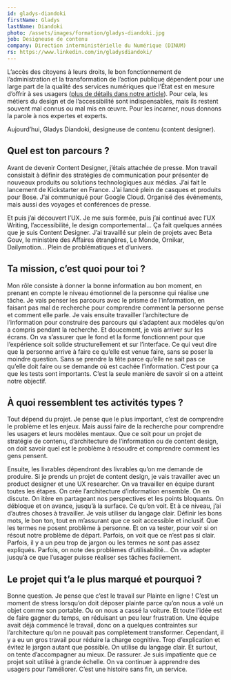 ```yaml
---
id: gladys-diandoki
firstName: Gladys
lastName: Diandoki
photo: /assets/images/formation/gladys-diandoki.jpg
job: Designeuse de contenu
company: Direction interministérielle du Numérique (DINUM)
rs: https://www.linkedin.com/in/gladysdiandoki/
---
```


<p class="fr-text--lead">L’accès des citoyens à leurs droits, le bon fonctionnement de l’administration et la transformation de l’action publique dépendent pour une large part de la qualité des services numériques que l’État est en mesure d’offrir à ses usagers (<a href="/articles/2024-04-29-nos-experts-ont-la-parole/">plus de détails dans notre article</a>). Pour cela, les métiers du design et de l’accessibilité sont indispensables, mais ils restent souvent mal connus ou mal mis en œuvre. Pour les incarner, nous donnons la parole à nos expertes et experts.</p>

<p class="fr-text--lead">Aujourd’hui, Gladys Diandoki, designeuse de contenu (<span lang="en">content designer</span>).</p>

<h2 class="fr-h6">Quel est ton parcours&nbsp;?</h2>

Avant de devenir Content Designer, j&rsquo;étais attachée de presse. Mon travail consistait à définir des stratégies de communication pour présenter de nouveaux produits ou solutions technologiques aux médias. J&rsquo;ai fait le lancement de Kickstarter en France. J&rsquo;ai lancé plein de casques et produits pour Bose. J&rsquo;ai communiqué pour Google Cloud. Organisé des événements, mais aussi des voyages et conférences de presse.

Et puis j&rsquo;ai découvert l&rsquo;UX. Je me suis formée, puis j&rsquo;ai continué avec l&rsquo;UX Writing, l&rsquo;accessibilité, le design comportemental&hellip; Ça fait quelques années que je suis Content Designer. J&rsquo;ai travaillé sur plein de projets avec Beta Gouv, le ministère des Affaires étrangères, Le Monde, Ornikar, Dailymotion&hellip; Plein de problématiques et d&rsquo;univers.

<h2 class="fr-h6">Ta mission, c’est quoi pour toi&nbsp;?</h2>

Mon rôle consiste à donner la bonne information au bon moment, en prenant en compte le niveau émotionnel de la personne qui réalise une tâche. Je vais penser les parcours avec le prisme de l&rsquo;information, en faisant pas mal de recherche pour comprendre comment la personne pense et comment elle parle. Je vais ensuite travailler l&rsquo;architecture de l&rsquo;information pour construire des parcours qui s&rsquo;adaptent aux modèles qu&rsquo;on a compris pendant la recherche. Et doucement, je vais arriver sur les écrans. On va s&rsquo;assurer que le fond et la forme fonctionnent pour que l&rsquo;expérience soit solide structurellement et sur l&rsquo;interface. Ce qui veut dire que la personne arrive à faire ce qu&rsquo;elle est venue faire, sans se poser la moindre question. Sans se prendre la tête parce qu&rsquo;elle ne sait pas ce qu&rsquo;elle doit faire ou se demande où est cachée l&rsquo;information. C&rsquo;est pour ça que les tests sont importants. C&rsquo;est la seule manière de savoir si on a atteint notre objectif.

<h2 class="fr-h6">À quoi ressemblent tes activités types&nbsp;?</h2>

Tout dépend du projet. Je pense que le plus important, c&rsquo;est de comprendre le problème et les enjeux. Mais aussi faire de la recherche pour comprendre les usagers et leurs modèles mentaux. Que ce soit pour un projet de stratégie de contenu, d&rsquo;architecture de l&rsquo;information ou de content design, on doit savoir quel est le problème à résoudre et comprendre comment les gens pensent.

Ensuite, les livrables dépendront des livrables qu&rsquo;on me demande de produire. Si je prends un projet de content design, je vais travailler avec un product designer et une UX researcher. On va travailler en équipe durant toutes les étapes. On crée l&rsquo;architecture d&rsquo;information ensemble. On en discute. On itère en partageant nos perspectives et les points bloquants. On débloque et on avance, jusqu&rsquo;à la surface. Ce qu&rsquo;on voit. Et à ce niveau, j&rsquo;ai d&rsquo;autres choses à travailler.  Je vais utiliser du langage clair. Définir les bons mots, le bon ton, tout en m&rsquo;assurant que ce soit accessible et inclusif. Que les termes ne posent problème à personne. Et on va tester, pour voir si on résout notre problème de départ. Parfois, on voit que ce n&rsquo;est pas si clair. Parfois, il y a un peu trop de jargon ou les termes ne sont pas assez expliqués. Parfois, on note des problèmes d&rsquo;utilisabilité&hellip; On va adapter jusqu&rsquo;à ce que l&rsquo;usager puisse réaliser ses tâches facilement.

<h2 class="fr-h6">Le projet qui t’a le plus marqué et pourquoi&nbsp;?</h2>

Bonne question. Je pense que c’est le travail sur Plainte en ligne&nbsp;! C’est un moment de stress lorsqu’on doit déposer plainte parce qu’on nous a volé un objet comme son portable. Ou on nous a cassé la voiture. Et toute l’idée est de faire gagner du temps, en réduisant un peu leur frustration. Une équipe avait déjà commencé le travail, donc on a quelques contraintes sur l&rsquo;architecture qu&rsquo;on ne pouvait pas complètement transformer. Cependant, il y a eu un gros travail pour réduire la charge cognitive. Trop d&rsquo;explication et évitez le jargon autant que possible. On utilise du langage clair. Et surtout, on tente d’accompagner au mieux. De rassurer. Je suis impatiente que ce projet soit utilisé à grande échelle. On va continuer à apprendre des usagers pour l’améliorer. C’est une histoire sans fin, un service.
